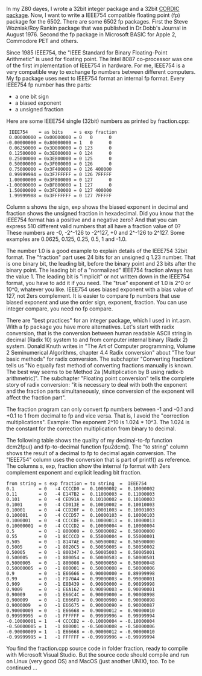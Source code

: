 In my Z80 dayes, I wrote a 32bit integer package and a 32bit [CORDIC package](http://www.andreadrian.de/oldcpu/Z80_number_cruncher.html). Now, I want to write a IEEE754 compatible floating point (fp) package for the 6502. There are some 6502 fp packages. First the Steve Wozniak/Roy Rankin package that was published in Dr.Dobb's Journal in August 1976. Second the fp package in Microsoft BASIC for Apple 2, Commodore PET and others.

Since 1985 IEEE754, the "IEEE Standard for Binary Floating-Point Arithmetic" is used for floating point. The Intel 8087 co-processor was one of the first implementation of IEEE754 in hardware. For me, IEEE754 is a very compatible way to exchange fp numbers between different computers. My fp package uses next to IEEE754 format an internal fp format. Every IEEE754 fp number has thre parts:
- a one bit sign
- a biased exponent
- a unsigned fraction

Here are some IEEE754 single (32bit) numbers as printed by fraction.cpp:
```
 IEEE754    = as bits    = s exp fraction
 0.00000000 = 0x00000000 = 0   0      0
-0.00000000 = 0x80000000 = 1   0      0
 0.06250000 = 0x3D800000 = 0 123      0
 0.12500000 = 0x3E000000 = 0 124      0
 0.25000000 = 0x3E800000 = 0 125      0
 0.50000000 = 0x3F000000 = 0 126      0
 0.75000000 = 0x3F400000 = 0 126 400000
 0.99999994 = 0x3F7FFFFF = 0 126 7FFFFF
 1.00000000 = 0x3F800000 = 0 127      0
-1.00000000 = 0xBF800000 = 1 127      0
 1.50000000 = 0x3FC00000 = 0 127 400000
 1.99999988 = 0x3FFFFFFF = 0 127 7FFFFF
```
Column s shows the sign, exp shows the biased exponent in decimal and fraction shows the unsigned fraction in hexadecimal. Did you know that the IEEE754 format has a positive and a negative zero? And that you can express 510 different valid numbers that all have a fraction value of 0? These numbers are -0, -2^-126 to -2^127, +0 and 2^-126 to 2^127. Some examples are 0.0625, 0.125, 0.25, 0.5, 1 and -1.0.

The number 1.0 is a good example to explain details of the IEEE754 32bit format. The "fraction" part uses 24 bits for an unsigned q 1.23 number. That is one binary bit, the leading bit, before the binary point and 23 bits after the binary point. The leading bit of a "normalized" IEEE754 fraction always has the value 1. The leading bit is "implicit" or not written down in the IEEE754 format, you have to add it if you need. The "true" exponent of 1.0 is 2^0 or 10^0, whatever you like. IEEE754 uses biased exponent with a bias value of 127, not 2ers complement. It is easier to compare fp numbers that use biased exponent and use the order sign, exponent, fraction. You can use integer compare, you need no fp compare.

There are "best practices" for an integer package, which I used in int.asm. With a fp package you have more alternatives. Let's start with radix conversion, that is the conversion between human readable ASCII string in decimal (Radix 10) system to and from computer internal binary (Radix 2) system. Donald Knuth writes in "The Art of Computer programming, Volume 2 Seminumerical Algorithms, chapter 4.4 Radix conversion" about "The four basic methods" for radix conversion. The subchapter "Converting fractions" tells us "No equally fast method of converting fractions manually is known. The best way seems to be Method 2a \[Multiplication by B using radix-b arithmetric\]". The subchapter "Floating point conversion" tells the complete story of radix conversion: "it is necessary to deal with both the exponent and the fraction parts simultaneously, since conversion of the exponent will affect the fraction part".

The fraction program can only convert fp numbers between -1 and -0.1 and +0.1 to 1 from decimal to fp and vice versa. That is, I avoid the "correction multiplications". Example: The exponent 2^10 is 1.024 * 10^3. The 1.024 is the constant for the correction multiplication from binary to decimal.

The following table shows the quality of my decimal-to-fp function dcm2fpu() and fp-to-decimal function fpu2dcm(). The "to string" column shows the result of a decimal to fp to decimal again conversion. The "IEEE754" column uses the conversion that is part of printf() as reference. The columns s, exp, fraction show the internal fp format with 2ers complement exponent and explicit leading bit fraction.
```
from string = s exp fraction = to string  =  IEEE754
0.1         = 0   -4 CCCCD0 =  0.10000002 =  0.10000002
0.11        = 0   -4 E147B2 =  0.11000003 =  0.11000003
0.101       = 0   -4 CED91A =  0.10100002 =  0.10100003
0.1001      = 0   -4 CD013E =  0.10010002 =  0.10010003
0.10001     = 0   -4 CCD20F =  0.10001003 =  0.10001003
0.100001    = 0   -4 CCCD57 =  0.10000103 =  0.10000103
0.1000001   = 0   -4 CCCCDE =  0.10000013 =  0.10000013
0.10000001  = 0   -4 CCCCD2 =  0.10000004 =  0.10000004
0.5         = 0   -1 800000 =  0.50000002 =  0.50000000
0.55        = 0   -1 8CCCCD =  0.55000004 =  0.55000001
0.505       = 0   -1 8147AE =  0.50500002 =  0.50500000
0.5005      = 0   -1 8020C5 =  0.50050005 =  0.50050002
0.50005     = 0   -1 800347 =  0.50005003 =  0.50005001
0.500005    = 0   -1 800054 =  0.50000503 =  0.50000501
0.5000005   = 0   -1 800008 =  0.50000050 =  0.50000048
0.50000005  = 0   -1 800001 =  0.50000008 =  0.50000006
0.9         = 0   -1 E66666 =  0.90000000 =  0.89999998
0.99        = 0   -1 FD70A4 =  0.99000003 =  0.99000001
0.909       = 0   -1 E8B439 =  0.90900000 =  0.90899998
0.9009      = 0   -1 E6A162 =  0.90090003 =  0.90090001
0.90009     = 0   -1 E66C4C =  0.90009000 =  0.90008998
0.900009    = 0   -1 E666FD =  0.90000900 =  0.90000898
0.9000009   = 0   -1 E66675 =  0.90000090 =  0.90000087
0.90000009  = 0   -1 E66668 =  0.90000012 =  0.90000010
0.99999995  = 0   -1 FFFFFF =  0.99999996 =  0.99999994
-0.10000001 = 1   -4 CCCCD2 = -0.10000004 = -0.10000004
-0.50000005 = 1   -1 800001 = -0.50000008 = -0.50000006
-0.90000009 = 1   -1 E66668 = -0.90000012 = -0.90000010
-0.99999995 = 1   -1 FFFFFF = -0.99999996 = -0.99999994
```
You find the fraction.cpp source code in folder fraction, ready to compile with Microsoft Visual Studio. But the source code should compile and run on Linux (very good OS) and MacOS (just another UNIX), too.
To be continued ...
